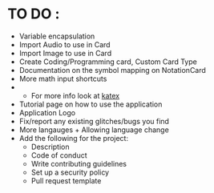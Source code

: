# TO DO :
- Variable encapsulation
- Import Audio to use in Card
- Import Image to use in Card
- Create Coding/Programming card, Custom Card Type
- Documentation on the symbol mapping on NotationCard
- More math input shortcuts
- - For more info look at [katex](https://katex.org/docs/supported)
- Tutorial page on how to use the application
- Application Logo
- Fix/report any existing glitches/bugs you find
- More langauges + Allowing language change
- Add the following for the project:
  - Description 
  - Code of conduct
  - Write contributing guidelines
  - Set up a security policy
  - Pull request template
